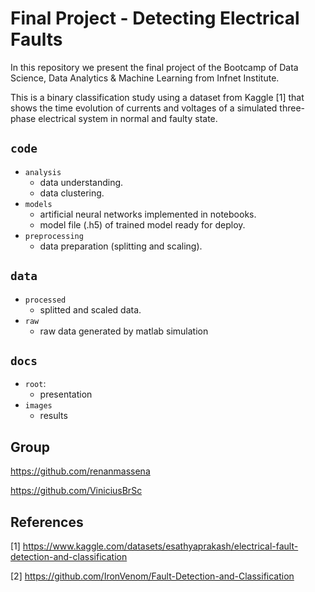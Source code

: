 # Final Project - Detecting Electrical Faults

In this repository we present the final project of the Bootcamp of Data Science, Data Analytics & Machine Learning from Infnet Institute.

This is a binary classification study using a dataset from Kaggle [1] that shows the time evolution of currents and voltages of a simulated three-phase electrical system in normal and faulty state.

## `code`

* `analysis`
    * data understanding.
    * data clustering.
* `models`
    * artificial neural networks implemented in notebooks.
    * model file (.h5) of trained model ready for deploy.
* `preprocessing`
    * data preparation (splitting and scaling).

## `data`

* `processed`
    * splitted and scaled data.
* `raw`
    * raw data generated by matlab simulation
## `docs`

* `root`:
    * presentation 
* `images`
    * results

## Group

https://github.com/renanmassena

https://github.com/ViniciusBrSc

## References

[1] https://www.kaggle.com/datasets/esathyaprakash/electrical-fault-detection-and-classification

[2] https://github.com/IronVenom/Fault-Detection-and-Classification
